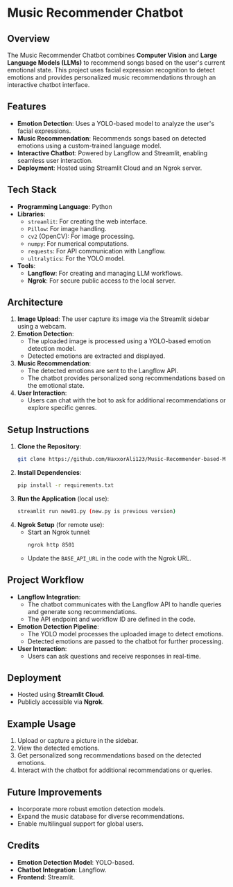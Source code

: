 # Music Recommender Chatbot

## Overview
The Music Recommender Chatbot combines **Computer Vision** and **Large Language Models (LLMs)** to recommend songs based on the user's current emotional state. This project uses facial expression recognition to detect emotions and provides personalized music recommendations through an interactive chatbot interface.

## Features
- **Emotion Detection**: Uses a YOLO-based model to analyze the user's facial expressions.
- **Music Recommendation**: Recommends songs based on detected emotions using a custom-trained language model.
- **Interactive Chatbot**: Powered by Langflow and Streamlit, enabling seamless user interaction.
- **Deployment**: Hosted using Streamlit Cloud and an Ngrok server.

## Tech Stack
- **Programming Language**: Python
- **Libraries**:
  - `streamlit`: For creating the web interface.
  - `Pillow`: For image handling.
  - `cv2` (OpenCV): For image processing.
  - `numpy`: For numerical computations.
  - `requests`: For API communication with Langflow.
  - `ultralytics`: For the YOLO model.
- **Tools**:
  - **Langflow**: For creating and managing LLM workflows.
  - **Ngrok**: For secure public access to the local server.

## Architecture
1. **Image Upload**: The user capture its image via the Streamlit sidebar using a webcam.
2. **Emotion Detection**:
   - The uploaded image is processed using a YOLO-based emotion detection model.
   - Detected emotions are extracted and displayed.
3. **Music Recommendation**:
   - The detected emotions are sent to the Langflow API.
   - The chatbot provides personalized song recommendations based on the emotional state.
4. **User Interaction**:
   - Users can chat with the bot to ask for additional recommendations or explore specific genres.

## Setup Instructions
1. **Clone the Repository**:
   ```bash
   git clone https://github.com/HaxxorAli123/Music-Recommender-based-Mood.git
   ```
2. **Install Dependencies**:
   ```bash
   pip install -r requirements.txt
   ```
3. **Run the Application** (local use):
   ```bash
   streamlit run new01.py (new.py is previous version)
   ```
4. **Ngrok Setup** (for remote use):
   - Start an Ngrok tunnel:
     ```bash
     ngrok http 8501
     ```
   - Update the `BASE_API_URL` in the code with the Ngrok URL.

## Project Workflow
- **Langflow Integration**:
  - The chatbot communicates with the Langflow API to handle queries and generate song recommendations.
  - The API endpoint and workflow ID are defined in the code.
- **Emotion Detection Pipeline**:
  - The YOLO model processes the uploaded image to detect emotions.
  - Detected emotions are passed to the chatbot for further processing.
- **User Interaction**:
  - Users can ask questions and receive responses in real-time.

## Deployment
- Hosted using **Streamlit Cloud**.
- Publicly accessible via **Ngrok**.

## Example Usage
1. Upload or capture a picture in the sidebar.
2. View the detected emotions.
3. Get personalized song recommendations based on the detected emotions.
4. Interact with the chatbot for additional recommendations or queries.

## Future Improvements
- Incorporate more robust emotion detection models.
- Expand the music database for diverse recommendations.
- Enable multilingual support for global users.

## Credits
- **Emotion Detection Model**: YOLO-based.
- **Chatbot Integration**: Langflow.
- **Frontend**: Streamlit.



